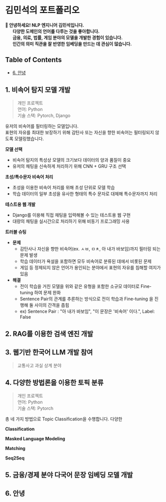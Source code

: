 # 김민석의 포트폴리오
       
__🍊 안녕하세요! NLP 엔지니어 김민석입니다.__             
&nbsp;&nbsp;&nbsp;&nbsp;&nbsp; __다양한 도메인의 언어를 다루는 것을 좋아합니다.__            
&nbsp;&nbsp;&nbsp;&nbsp;&nbsp; __금융, 의료, 법률, 게임 분야의 모델을 개발한 경험이 있습니다.__               
&nbsp;&nbsp;&nbsp;&nbsp;&nbsp; __인간의 의미 직관을 잘 반영한 임베딩을 만드는 데 관심이 많습니다.__

## Table of Contents
- [6. 안녕](#6.-안녕)


## 1. 비속어 탐지 모델 개발
> 개인 프로젝트      
> 언어: Python         
> 기술 스택: Pytorch, Django         

유저의 비속어를 필터링하는 모델입니다.          
표현의 자유를 최대한 보장하기 위해 감탄사 또는 자신을 향한 비속어는 필터링되지 않도록 모델링했습니다.

__모델 선택__
- 비속어 탐지의 특성상 모델의 크기보다 데이터의 양과 품질이 중요  
- 유저의 채팅을 신속하게 처리하기 위해 CNN + GRU 구조 선택  

__초성/특수문자 비속어 처리__
- 초성을 이용한 비속어 처리를 위해 초성 단위로 모델 학습  
- 학습 데이터의 일부 초성을 유사한 형태의 특수 문자로 대체해 특수문자까지 처리

__테스트용 웹 개발__
- Django를 이용해 직접 채팅을 입력해볼 수 있는 테스트용 웹 구현
- 대량의 채팅을 실시간으로 처리하기 위해 비동기 프로그래밍 사용

__트러블 슈팅__
- __문제__
  - 감탄사나 자신을 향한 비속어(ex. ㅅㅂ, ㅁㅊ, 아 내가 바보임)까지 필터링 되는 문제 발생
  - 학습 데이터가 욕설을 포함하면 모두 비속어로 분류된 데에서 비롯된 문제
  - 게임 등 정제되지 않은 언어가 용인되는 분야에서 표현의 자유를 침해할 여지가 있음
- __해결__
  - 전이 학습을 거친 모델을 위와 같은 유형을 포함한 소규모 데이터로 Fine-tuning 하여 문제 완화
  - Sentence Pair의 관계를 추론하는 방식으로 전이 학습과 Fine-tuning 을 진행해 둘 사이의 간격을 좁힘
  - ex) Sentence Pair : "아 내가 바보임", "이 문장은 '비속어' 이다.", Label: False         

## 2. RAG를 이용한 검색 엔진 개발  


## 3. 웹기반 한국어 LLM 개발 참여
> 교통사고 과실 상계 분야            
>

## 4. 다양한 방법론을 이용한 토픽 분류 
> 개인 프로젝트            
> 언어: Python           
> 기술 스택: Pytorch          

총 네 가지 방법으로 Topic Classification을 수행합니다. 
다양한 

__Classification__

__Masked Language Modeling__

__Matching__

__Seq2Seq__


## 5. 금융/경제 분야 다국어 문장 임베딩 모델 개발

## 6. 안녕

